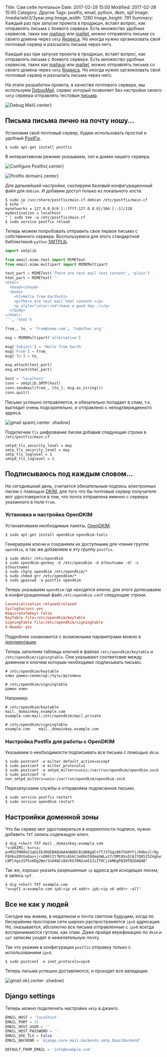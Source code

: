 Title: Сам себе почтальон
Date: 2017-02-28 15:00
Modified: 2017-02-28 15:00
Category: Другое
Tags: postfix, email, python, dkim, spf
Image: /media/wbt3/3year.png
Image_width: 1280
Image_height: 791
Summary:
    Каждый раз при запуске проекта в продакшн, встает вопрос, как
    отправлять письма с боевого сервера. Есть множество удобных сервисов, таких как
    [mailgun](https://www.mailgun.com/) или [mailjet](https://www.mailjet.com/),
    можно отправлять письма со своего домена через `smtp`
    [Яндекса](https://pdd.yandex.ru/). Но иногда нужно организовать свой почтовый
    сервер и разсылать письма через него.

Каждый раз при запуске проекта в продакшн, встает вопрос, как
отправлять письма с боевого сервера. Есть множество удобных сервисов, таких как
[mailgun](https://www.mailgun.com/) или [mailjet](https://www.mailjet.com/),
можно отправлять письма со своего домена через `smtp`
[Яндекса](https://pdd.yandex.ru/). Но иногда нужно организовать свой почтовый
сервер и разсылать письма через него.

На этапе разработки проекта, в качестве почтового сервера, мы используем
[DebugMail](https://debugmail.io), сервис который позволяет без настройки
своего `smtp` сервера отправлять тестовые
[письма](https://debugmail.io/mails/ec14ea018ee2944ff36776c9f1ba1b186984df8a).

![Debug Mail](/media/postfix/dm.png){.center}

## Письма письма лично на почту ношу...

Установим свой почтовый сервер, будем использовать простой и удобный
[PostFix](http://www.postfix.org/).

```shell
$ sudo apt-get install postfix
```

В интерактивном режиме указываем, тип и домен нашего сервера.

![Configure Postfix](/media/postfix/ps-configure.png){.center}

![Postfix domain](/media/postfix/ps-domain.png){.center}

Для дальнейшей настройки, скопируем базовый конфигурационный файл для `debian`.
И добавим доступ только из локального хоста.

```shell
$ sudo cp /usr/share/postfix/main.cf.debian /etc/postfix/main.cf
$ echo "
mynetworks = 127.0.0.0/8 [::ffff:127.0.0.0]/104 [::1]/128
mydestination = localhost
" | sudo tee -a /etc/postfix/main.cf
$ sudo service postfix reload
```

Теперь можем попробовать отправить свое первое письмо с собственного сервера.
Воспользуемся для этого стандартной библиотекой `python`
[SMTPLib](https://docs.python.org/3.6/library/smtplib.html).

```python
import smtplib

from email.mime.text import MIMEText
from email.mime.multipart import MIMEMultipart

text_part = MIMEText('There are test mail text content', 'plain')
html_part = MIMEText('''
<html>
  <head></head>
  <body>
    <h1>Hello from Earth<h1>
    <p>There are test mail html content.</p>
    <p style="color:red">have a good day ;)</p>
  </body>
</html>
''', 'html')

from_, to_ = 'from@some.com', 'to@other.org'

msg = MIMEMultipart('alternative')

msg['Subject'] = 'Hello from Earth'
msg['From'] = from_
msg['To'] = to_

msg.attach(text_part)
msg.attach(html_part)

host = 'localhost'
conn = smtplib.SMTP(host)
conn.sendmail(from_, [to_], msg.as_string())
conn.quit()
```

Письмо успешно отправляется, и обязательно попадает в спам, т.к. выглядит
очень подозрительно, и отправлено с неподтвержденного адреса.

![gmail spam](/media/postfix/gmail.png){.center .shadow}

Подключим `tls` шифрование писем добавив следующие строки в `/etc/postfix/main.cf`

```
smtpd_tls_security_level = may
smtp_tls_security_level = may
smtp_tls_loglevel = 1
smtpd_tls_loglevel = 1
```

## Подписываюсь под каждым словом...

На сегодняшний день, считается обязательным подпись электронных писем
с помощью [DKIM](http://www.dkim.org/), для того что бы почтовый сервер
получателя мог удостоверится в том, что почта отправлена именно с сервера
указанного в поле `From`.

### Установка и настройка OpenDKIM

Устанавливаем необходимые пакеты, [OpenDKIM](http://www.opendkim.org/).

```shell
$ sudo apt-get install opendkim opendkim-tools
```

Генерируем ключи и сохраняем их доступными для чтения группе `opendkim`,
а так же добавляем в эту группу `postfix`. 

```shell
$ sudo mkdir /etc/opendkim
$ sudo opendkim-genkey -D /etc/opendkim -d $(hostname -d) -s $(hostname)
$ sudo chgrp opendkim /etc/opendkim/*
$ sudo chmod g+r /etc/opendkim/*
$ sudo gpasswd -a postfix opendkim
```

Теперь указываем `opendkim` где находятся ключи, для этого дописываем
в конфигурационный файл `/etc/opendkim.conf` следующие строки.

```conf
Canonicalization relaxed/relaxed
SyslogSuccess yes
RequireSafeKeys false
KeyTable file:/etc/opendkim/keytable
SigningTable file:/etc/opendkim/signingtable
X-Header yes
```

Подробнее ознакомится с возможными параметрами можно в
[документации](http://www.opendkim.org/opendkim.conf.5.html).

Теперь заполним таблицы ключей в файлах `/etc/opendkim/keytable` и `/etc/opendkim/signingtable`.
Они указывают соответсвие между доменом и ключем которым необходимо подписывать письмо.

```shell
# /etc/opendkim/keytable
ключ домен:селектор:/путь/до/ключа
```

```shell
# /etc/opendkim/signingtable
домен ключ
```

Например:

```shell
# /etc/opendkim/keytable
mail._domainkey.example.com example.com:mail:/etc/opendkim/mail.private
```

```
# /etc/opendkim/signingtable
example.com    mail._domainkey.example.com
```

### Настройка Postfix для работы с OpenDKIM

Указываем о необходимости подписывать все письма с помощью `dkim`.

```shell
$ sudo postconf -e milter_default_action=accept
$ sudo postconf -e milter_protocol=2
$ sudo postconf -e smtpd_milters=unix:/var/run/opendkim/opendkim.sock
$ sudo postconf -e non_smtpd_milters=unix:/var/run/opendkim/opendkim.sock
```

Перезапускаем службы и отправляем подписанное письмо.

```shell
$ sudo service postfix restart
$ sudo service opendkim restart
```

## Настроийки доменной зоны

Что бы сервер мог удостовериться в корректности подписи,
нужно добавить `TXT` запись содежащую ключ.

```shell
$ dig +short TXT mail._domainkey.example.com
"v=DKIM1; k=rsa; p=MIGfMA0GCSqGSIb3DQEBAQUAA4GNADCBiQKBgQCvfTJ37Gqs06fhG0YYj/6HbojCrDp
F8X6u20YUaOax+jrvO0KtItfWYUi6hkCJeKbGTAOmqhWLu1T/DMt0XaICAJ7Q8525Z4ghwfvc5LgYyNSDEODeF
LNPlXgn3IP5o6Og2We/SnO4QCv8drKGf0N2xm5IIzIT8CjsbM6gPQIHTQIDAQAB"
```

Так же, хорошо указать разрешенные `ip` адреса для исходящих писем, в запись `spf`.

```shell
$ dig +short TXT example.com
"v=spf1 a:example.com ip4:<ip v4 addr> ip6:<ip v6 addr> ~all"
```

## Все не как у людей

Сегодня мы живем, в недалеком и почти светлом будущем, когда по бескрайним
просторам сети широко распространяется `ipv6` адресация. Но, оказывается,
абсолютно все письма отправленные с `ipv6` всегда воспринимаются гуглом, как спам.
Даже пройдя верефикацию по `dkim` и `spf` записям уходят в нежелательную почту.

Так что укажем в конфигурации `postfix` отправку только с использованием `ipv4`.

```shell
$ sudo postconf -e inet_protocols=ipv4
```

Теперь письма успешно доставляются, и проходят все валидации.

![gmail ok](/media/postfix/gmail_ok.png){.center .shadow}


## Django settings

Теперь можно подключить настройки `smtp` в джанго.

```python
EMAIL_HOST = 'localhost'
EMAIL_PORT = 25
EMAIL_HOST_USER = ''
EMAIL_HOST_PASSWORD = ''
EMAIL_USE_TLS = False
EMAIL_BACKEND = 'django.core.mail.backends.smtp.EmailBackend'

DEFAULT_FROM_EMAIL = 'info@example.com'
```
